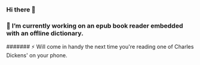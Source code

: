 ### Hi there 👋
### 🔭 I’m currently working on an epub book reader embedded with an offline dictionary.
####### ⚡ Will come in handy the next time you're reading one of Charles Dickens' on your phone.  

<!--
**Tony-Mogoa/Tony-Mogoa** is a ✨ _special_ ✨ repository because its `README.md` (this file) appears on your GitHub profile.

Here are some ideas to get you started:

- 🔭 I’m currently working on ...
- 🌱 I’m currently learning ...
- 👯 I’m looking to collaborate on ...
- 🤔 I’m looking for help with ...
- 💬 Ask me about ...
- 📫 How to reach me: ...
- 😄 Pronouns: ...
- ⚡ Fun fact: ...
-->
